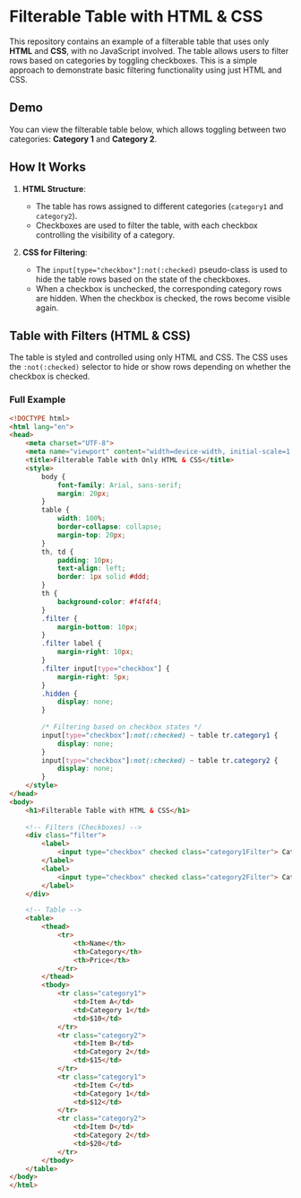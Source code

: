# Filterable Table with HTML & CSS

This repository contains an example of a filterable table that uses only **HTML** and **CSS**, with no JavaScript involved. The table allows users to filter rows based on categories by toggling checkboxes. This is a simple approach to demonstrate basic filtering functionality using just HTML and CSS.

## Demo

You can view the filterable table below, which allows toggling between two categories: **Category 1** and **Category 2**.

## How It Works

1. **HTML Structure**:
    - The table has rows assigned to different categories (`category1` and `category2`).
    - Checkboxes are used to filter the table, with each checkbox controlling the visibility of a category.

2. **CSS for Filtering**:
    - The `input[type="checkbox"]:not(:checked)` pseudo-class is used to hide the table rows based on the state of the checkboxes.
    - When a checkbox is unchecked, the corresponding category rows are hidden. When the checkbox is checked, the rows become visible again.

## Table with Filters (HTML & CSS)

The table is styled and controlled using only HTML and CSS. The CSS uses the `:not(:checked)` selector to hide or show rows depending on whether the checkbox is checked.

### Full Example

```html
<!DOCTYPE html>
<html lang="en">
<head>
    <meta charset="UTF-8">
    <meta name="viewport" content="width=device-width, initial-scale=1.0">
    <title>Filterable Table with Only HTML & CSS</title>
    <style>
        body {
            font-family: Arial, sans-serif;
            margin: 20px;
        }
        table {
            width: 100%;
            border-collapse: collapse;
            margin-top: 20px;
        }
        th, td {
            padding: 10px;
            text-align: left;
            border: 1px solid #ddd;
        }
        th {
            background-color: #f4f4f4;
        }
        .filter {
            margin-bottom: 10px;
        }
        .filter label {
            margin-right: 10px;
        }
        .filter input[type="checkbox"] {
            margin-right: 5px;
        }
        .hidden {
            display: none;
        }
        
        /* Filtering based on checkbox states */
        input[type="checkbox"]:not(:checked) ~ table tr.category1 {
            display: none;
        }
        input[type="checkbox"]:not(:checked) ~ table tr.category2 {
            display: none;
        }
    </style>
</head>
<body>
    <h1>Filterable Table with HTML & CSS</h1>
    
    <!-- Filters (Checkboxes) -->
    <div class="filter">
        <label>
            <input type="checkbox" checked class="category1Filter"> Category 1
        </label>
        <label>
            <input type="checkbox" checked class="category2Filter"> Category 2
        </label>
    </div>

    <!-- Table -->
    <table>
        <thead>
            <tr>
                <th>Name</th>
                <th>Category</th>
                <th>Price</th>
            </tr>
        </thead>
        <tbody>
            <tr class="category1">
                <td>Item A</td>
                <td>Category 1</td>
                <td>$10</td>
            </tr>
            <tr class="category2">
                <td>Item B</td>
                <td>Category 2</td>
                <td>$15</td>
            </tr>
            <tr class="category1">
                <td>Item C</td>
                <td>Category 1</td>
                <td>$12</td>
            </tr>
            <tr class="category2">
                <td>Item D</td>
                <td>Category 2</td>
                <td>$20</td>
            </tr>
        </tbody>
    </table>
</body>
</html>
```